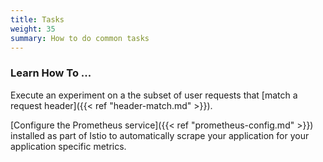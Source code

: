 ```yaml
---
title: Tasks
weight: 35
summary: How to do common tasks
---
```


### Learn How To ...

Execute an experiment on a the subset of user requests that [match a request header]({{< ref "header-match.md" >}}).

[Configure the Prometheus service]({{< ref "prometheus-config.md" >}}) installed as part of Istio to automatically scrape your application for your application specific metrics.
